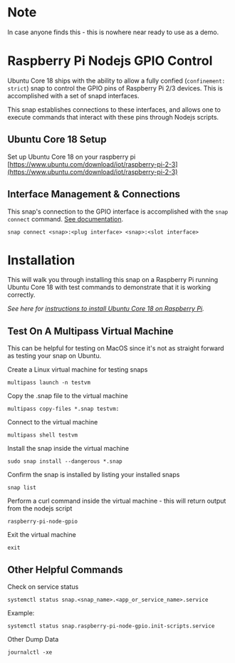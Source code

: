 # Note
In case anyone finds this - this is nowhere near ready to use as a demo.

# Raspberry Pi Nodejs GPIO Control
Ubuntu Core 18 ships with the ability to allow a fully confied (`confinement: strict`) snap to control the GPIO pins of Raspberry Pi 2/3 devices. This is accomplished with a set of snapd interfaces.

This snap establishes connections to these interfaces, and allows one to execute commands that interact with these pins through Nodejs scripts.

## Ubuntu Core 18 Setup
Set up Ubuntu Core 18 on your raspberry pi [https://www.ubuntu.com/download/iot/raspberry-pi-2-3](https://www.ubuntu.com/download/iot/raspberry-pi-2-3)

## Interface Management & Connections
This snap's connection to the GPIO interface is accomplished with the `snap connect` command. [See documentation](https://docs.snapcraft.io/interface-management/6154).
```
snap connect <snap>:<plug interface> <snap>:<slot interface>
```

# Installation
This will walk you through installing this snap on a Raspberry Pi running Ubuntu Core 18 with test commands to demonstrate that it is working correctly. 

_See here for [instructions to install Ubuntu Core 18 on Raspberry Pi](https://www.ubuntu.com/download/iot/raspberry-pi-2-3)._


## Test On A Multipass Virtual Machine
This can be helpful for testing on MacOS since it's not as straight forward as testing your snap on Ubuntu.

Create a Linux virtual machine for testing snaps
```
multipass launch -n testvm
```

Copy the .snap file to the virtual machine
```
multipass copy-files *.snap testvm:
```

Connect to the virtual machine
```
multipass shell testvm
```

Install the snap inside the virtual machine
```
sudo snap install --dangerous *.snap
```


Confirm the snap is installed by listing your installed snaps
```
snap list
```

Perform a curl command inside the virtual machine - this will return output from the nodejs script
```
raspberry-pi-node-gpio
```

Exit the virtual machine
```
exit
```

## Other Helpful Commands
Check on service status
```
systemctl status snap.<snap_name>.<app_or_service_name>.service
```
Example:
```
systemctl status snap.raspberry-pi-node-gpio.init-scripts.service
```

Other Dump Data
```
journalctl -xe
```